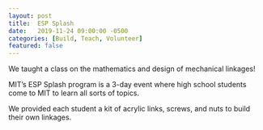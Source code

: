 ```yaml
---
layout: post
title:  ESP Splash
date:   2019-11-24 09:00:00 -0500
categories: [Build, Teach, Volunteer]
featured: false
---
```


We taught a class on the mathematics and design of mechanical linkages!

MIT’s ESP Splash program is a 3-day event where high school students come to MIT to learn all sorts of topics.

We provided each student a kit of acrylic links, screws, and nuts to build their own linkages.